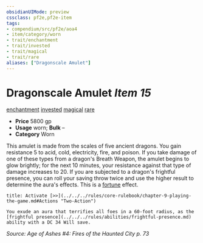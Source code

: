 ```yaml
---
obsidianUIMode: preview
cssclass: pf2e,pf2e-item
tags:
- compendium/src/pf2e/aoa4
- item/category/worn
- trait/enchantment
- trait/invested
- trait/magical
- trait/rare
aliases: ["Dragonscale Amulet"]
---
```

# Dragonscale Amulet *Item 15*  
[enchantment](../../../Rules/traits/enchantment.md)  [invested](../../../Rules/traits/invested.md)  [magical](../../../Rules/traits/magical.md)  [rare](../../../Rules/traits/rare.md)  

- **Price** 5800 gp
- **Usage** worn; **Bulk** –
- **Category** Worn

This amulet is made from the scales of five ancient dragons. You gain resistance 5 to acid, cold, electricity, fire, and poison. If you take damage of one of these types from a dragon's Breath Weapon, the amulet begins to glow brightly; for the next 10 minutes, your resistance against that type of damage increases to 20. If you are subjected to a dragon's frightful presence, you can roll your saving throw twice and use the higher result to determine the aura's effects. This is a [fortune](../../../Rules/traits/fortune.md) effect.

```ad-embed-ability
title: Activate [>>](../../../rules/core-rulebook/chapter-9-playing-the-game.md#Actions "Two-Action")

You exude an aura that terrifies all foes in a 60-foot radius, as the [frightful presence](../../../rules/abilities/frightful-presence.md) ability with a DC 34 Will save.
```

*Source: Age of Ashes #4: Fires of the Haunted City p. 73*
